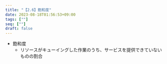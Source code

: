 ```yaml
---
title: "【2.6】飽和度"
date: 2023-08-18T01:56:53+09:00
tags: [""]
seq: [""]
draft: false
---
```


- 飽和度
  - リソースがキューイングした作業のうち、サービスを提供できていないものの割合